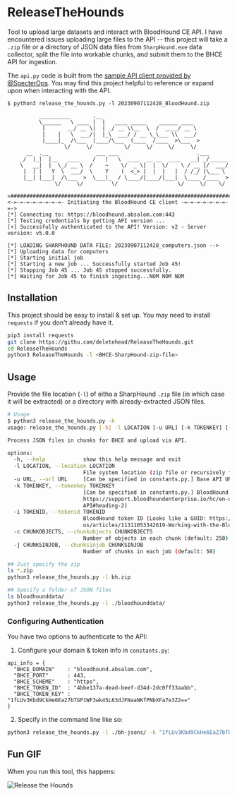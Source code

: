# ReleaseTheHounds
Tool to upload large datasets and interact with BloodHound CE API. I have encountered issues uploading large files to the API -- this project will take a `.zip` file or a directory of JSON data files from `SharpHound.exe` data collector, split the file into workable chunks, and submit them to the BHCE API for ingestion.

The `api.py` code is built from the [sample API client provided by @SpecterOps](https://support.bloodhoundenterprise.io/hc/en-us/articles/11311053342619-Working-with-the-BloodHound-API). You may find this project helpful to reference or expand upon when interacting with the API.

```
$ python3 release_the_hounds.py -l 20230907112428_BloodHound.zip

          __________       .__                                  
          \______   \ ____ |  |   ____ _____    ______ ____   
           |       __/ __ \|  | _/ __ \\__  \  /  ____/ __ \  
           |    |   \  ___/|  |_\  ___/ / __ \_\___ \\  ___/  
           |____|_  /\___  |____/\___  (____  /____  >\___  > 
                  \/     \/          \/     \/     \/     \/  
      __  .__               ___ ___                         .___      
    _/  |_|  |__   ____    /   |   \  ____  __ __  ____   __| _/______
    \   __|  |  \_/ __ \  /    ~    \/  _ \|  |  \/    \ / __ |/  ___/
     |  | |   Y  \  ___/  \    Y    (  <_> |  |  |   |  / /_/ |\___ \ 
     |__| |___|  /\___  >  \___|_  / \____/|____/|___|  \____ /____  >
               \/     \/         \/                   \/     \/    \/

<#######################################################################>
<-=-=-=-=-=-=-=-=- Initiating the BloodHound CE client -=-=-=-=-=-=-=-=->
[*] Connecting to: https://bloodhound.absalom.com:443
[*] Testing credentials by getting API version ...
[+] Successfully authenticated to the API! Version: v2 - Server version: v5.0.0

[*] LOADING SHARPHOUND DATA FILE: 20230907112428_computers.json -->
[*] Uploading data for computers
[*] Starting initial job
[*] Starting a new job ... Successfully started Job 45!
[*] Stopping Job 45 ... Job 45 stopped successfully.
[*] Waiting for Job 45 to finish ingesting...NOM NOM NOM
```

## Installation
This project should be easy to install & set up. You may need to install `requests` if you don't already have it. 

```bash
pip3 install requests
git clone https://githu.com/deletehead/ReleaseTheHounds.git
cd ReleaseTheHounds
python3 ReleaseTheHounds -l <BHCE-SharpHound-zip-file>
```

## Usage
Provide the file location (`-l`) of eitha a SharpHound `.zip` file (in which case it will be extracted) or a directory with already-extracted JSON files.

```bash
# Usage
$ python3 release_the_hounds.py -h
usage: release_the_hounds.py [-h] -l LOCATION [-u URL] [-k TOKENKEY] [-i TOKENID] [-c CHUNKOBJECTS] [-j CHUNKSINJOB]

Process JSON files in chunks for BHCE and upload via API.

options:
  -h, --help            show this help message and exit
  -l LOCATION, --location LOCATION
                        File system location (zip file or recursively for a directory) of JSON files. Will unzip if needed.
  -u URL, --url URL     [Can be specified in constants.py.] Base API URL to connect to. Ex. https://bloodhound.absalom.net:443
  -k TOKENKEY, --tokenkey TOKENKEY
                        [Can be specified in constants.py.] BloodHound token key (Looks like a B64 blob:
                        https://support.bloodhoundenterprise.io/hc/en-us/articles/11311053342619-Working-with-the-BloodHound-
                        API#heading-2)
  -i TOKENID, --tokenid TOKENID
                        BloodHound token ID (Looks like a GUID: https://support.bloodhoundenterprise.io/hc/en-
                        us/articles/11311053342619-Working-with-the-BloodHound-API#heading-2)
  -c CHUNKOBJECTS, --chunkobjects CHUNKOBJECTS
                        Number of objects in each chunk (default: 250)
  -j CHUNKSINJOB, --chunksinjob CHUNKSINJOB
                        Number of chunks in each job (default: 50)
```

```bash
## Just specify the zip
ls *.zip
python3 release_the_hounds.py -l bh.zip

## Specify a folder of JSON files
ls bloodhounddata/
python3 release_the_hounds.py -l ./bloodhounddata/
```

### Configuring Authentication
You have two options to authenticate to the API:
  1. Configure your domain & token info in `constants.py`:
  ```
  api_info = {
    "BHCE_DOMAIN"    : "bloodhound.absalom.com",
    "BHCE_PORT"      : 443,
    "BHCE_SCHEME"    : "https",
    "BHCE_TOKEN_ID"  : "4bbe137a-dead-beef-d34d-2dc0ff33aabb",
    "BHCE_TOKEN_KEY" : "1fLUv3Kbd9CkHe6Ea27bTGP1WF3wk45L63dJFNaaNKfPNbXFa7e3Z2=="
  }
  ```
  2. Specify in the command line like so:
  ```bash
  python3 release_the_hounds.py -l ./bh-jsons/ -k "1fLUv3Kbd9CkHe6Ea27bTGP1WF3wk45L63dJFNaaNKfPNbXFa7e3Z2==" -i "4bbe137a-dead-beef-d34d-2dc0ff33aabb" -u https://bloodhound.absalom.com:443
  ```

## Fun GIF
When you run this tool, this happens:

![Release the Hounds](https://media.giphy.com/media/fveEm9uqUas7igLGTU/giphy.gif)
